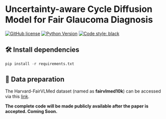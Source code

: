 
# Uncertainty-aware Cycle Diffusion Model for Fair Glaucoma Diagnosis

[![GitHub license](https://img.shields.io/github/license/用户名/仓库名)](https://github.com/用户名/仓库名/blob/main/LICENSE)
[![Python Version](https://img.shields.io/badge/python-3.8%2B-blue)](https://www.python.org/)
[![Code style: black](https://img.shields.io/badge/code%20style-black-000000.svg)](https://github.com/psf/black)


## 🛠️ Install dependencies

```python
pip install -r requirements.txt
```

## 📁 Data preparation

The Harvard-FairVLMed dataset (named as **fairvlmed10k**) can be accessed via this [link](https://github.com/Harvard-Ophthalmology-AI-Lab/FairCLIP).

**The complete code will be made publicly available after the paper is accepted. Coming Soon.**
